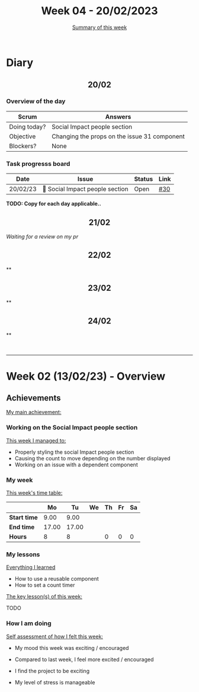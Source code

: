 


<!-- 
  Welcome to your weekly agenda.
  In this agenda, you will note down day to day progress.
-->

<h1 align="center">Week 04 - 20/02/2023</h1>

<p align="center"><a href="#summary">Summary of this week</a></p>

<br/>

<!-- 
  -- SECTION: OVERVIEW
  -- For each day, fill out your diary
  -->

<h1>Diary</h1>

<h2 align="center">20/02</h2>

### Overview of the day

<!-- Fill out the daily scrum table 
  -- Doing today? - What are you working on today?
  -- Objective?   - What do you hope to achieve today?
  -- Blockers?    - Any blockers? Anywhere you need help?
-->

| Scrum	       | Answers 	| 
|----------	   |-------	  |
| Doing today? | Social Impact people section|
| Objective    | Changing the props on the issue 31 component|
| Blockers?    | None|

### Task progresss board

<!-- List all the tasks and bounties in progress this week -->

| Date     	| Issue 	| Status 	| Link 	|
|----------	|-------	|--------	|------	|
| 20/02/23 	| 🏇 Social Impact people section | Open | [#30](https://github.com/italanta/elewa-group/issues/30) |

**TODO: Copy for each day applicable..**

<h2 align="center">21/02</h2>

*Waiting for a review on my pr*

<h2 align="center">22/02</h2>

**


<h2 align="center">23/02</h2>

**

<h2 align="center">24/02</h2>

**


<br/>

<hr id="summary" />
<!-- Fill this section at the end of each week, -->

# Week 02 (13/02/23) - Overview

<!-- What was your main achievement -->
<h2>Achievements</h2>

<u>My main achievement:</u>

<!-- Write the achievement you are most proud off in one line! -->
<h3>Working on the Social Impact people section</h3>

<!-- List all your achievement -->
<u>This week I managed to:</u>

- Properly styling the social Impact people section
- Causing the count to move depending on the number displayed
- Working on an issue with a dependent component

### My week
<!-- Keep track of your time table daily -->
<u>This week's time table:</u>

|                | Mo  | Tu  | We  | Th  | Fr | Sa |
|---             |---	 |---- |---  | --- |--- |--- |
| **Start time** |9.00 |9.00 | | |    |    |
| **End time**	 |17.00|17.00| | |    |    |
| **Hours**	     | 8   | 8   |    | 0  | 0  | 0  |


### My lessons
<!-- What did I learn? -->
<u>Everything I learned</u>
- How to use a reusable component
- How to set a count timer

<u>The key lesson(s) of this week:</u>

TODO

### How I am doing
<!-- How did you feel? -->
<u>Self assessment of how I felt this week:</u>

- My mood this week was exciting / encouraged 

- Compared to last week, I feel more excited / encouraged

- I find the project to be exciting

- My level of stress is manageable 